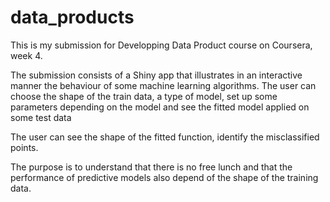 # data_products

This is my submission for Developping Data Product course on Coursera, week 4.

The submission consists of a Shiny app that illustrates in an interactive manner the behaviour of some machine learning algorithms.
The user can choose the shape of the train data, a type of model, set up some parameters depending on the model and see the fitted model applied on some test data 

The user can see the shape of the fitted function, identify the misclassified points.

The purpose is to understand that there is no free lunch and that the performance of predictive models also depend of the shape of the training data.
